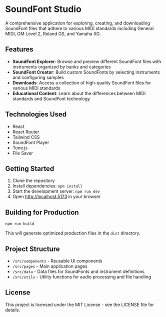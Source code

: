 # SoundFont Studio

A comprehensive application for exploring, creating, and downloading SoundFont files that adhere to various MIDI standards including General MIDI, GM Level 2, Roland GS, and Yamaha XG.

## Features

- **SoundFont Explorer**: Browse and preview different SoundFont files with instruments organized by banks and categories
- **SoundFont Creator**: Build custom SoundFonts by selecting instruments and configuring samples
- **Downloads**: Access a collection of high-quality SoundFont files for various MIDI standards
- **Educational Content**: Learn about the differences between MIDI standards and SoundFont technology

## Technologies Used

- React
- React Router
- Tailwind CSS
- SoundFont Player
- Tone.js
- File Saver

## Getting Started

1. Clone the repository
2. Install dependencies: `npm install`
3. Start the development server: `npm run dev`
4. Open [http://localhost:5173](http://localhost:5173) in your browser

## Building for Production

```
npm run build
```

This will generate optimized production files in the `dist` directory.

## Project Structure

- `/src/components` - Reusable UI components
- `/src/pages` - Main application pages
- `/src/data` - Data files for SoundFonts and instrument definitions
- `/src/utils` - Utility functions for audio processing and file handling

## License

This project is licensed under the MIT License - see the LICENSE file for details.